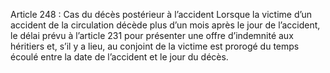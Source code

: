 Article 248 : Cas du décès postérieur à l’accident
Lorsque la victime d’un accident de la circulation décède plus d’un mois après le jour de l’accident, le délai prévu à l’article 231 pour présenter une offre d’indemnité aux héritiers et, s’il y a lieu, au conjoint de la victime est prorogé du temps écoulé entre la date de l’accident et le jour du décès.